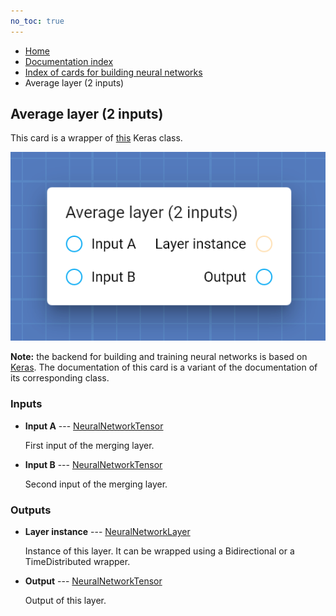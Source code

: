 ```yaml
---
no_toc: true
---
```


<ul class="breadcrumb">
    <li><a href="">Home</a></li>
    <li><a href="documentation">Documentation index</a></li>
    <li><a href="neural_network_cards/">Index of cards for building neural networks</a></li>
    <li>Average layer (2 inputs)</li>
</ul>

## Average layer (2 inputs)

This card is a wrapper of [this](https://keras.io/api/layers/merging_layers/average/) Keras class.

!["Average layer (2 inputs)" card](assets/img/neural_network_cards/mergeLayer2_Average.png)

**Note:** the backend for building and training neural networks is based on [Keras](https://keras.io/). The documentation of this card is a variant of the documentation of its corresponding class.


### Inputs


* **Input A** --- [NeuralNetworkTensor](types/NeuralNetworkTensor)

  First input of the merging layer.

* **Input B** --- [NeuralNetworkTensor](types/NeuralNetworkTensor)

  Second input of the merging layer.





### Outputs


* **Layer instance** --- [NeuralNetworkLayer](types/NeuralNetworkLayer)

  Instance of this layer. It can be wrapped using a Bidirectional or a TimeDistributed wrapper.

* **Output** --- [NeuralNetworkTensor](types/NeuralNetworkTensor)

  Output of this layer.




